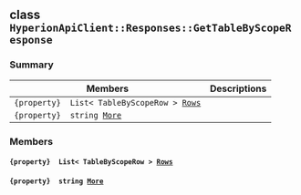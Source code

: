 ## class `HyperionApiClient::Responses::GetTableByScopeResponse` 

### Summary

 Members                        | Descriptions                                
--------------------------------|---------------------------------------------
`{property}  List< TableByScopeRow > `[`Rows`](#class_hyperion_api_client_1_1_responses_1_1_get_table_by_scope_response_1afc62beaa8f7e112d3704ec7421d5bbbb) | 
`{property}  string `[`More`](#class_hyperion_api_client_1_1_responses_1_1_get_table_by_scope_response_1ab34f8feb6f38bcfa89c149df3a77bee7) | 

### Members

#### `{property}  List< TableByScopeRow > `[`Rows`](#class_hyperion_api_client_1_1_responses_1_1_get_table_by_scope_response_1afc62beaa8f7e112d3704ec7421d5bbbb) 

#### `{property}  string `[`More`](#class_hyperion_api_client_1_1_responses_1_1_get_table_by_scope_response_1ab34f8feb6f38bcfa89c149df3a77bee7) 

